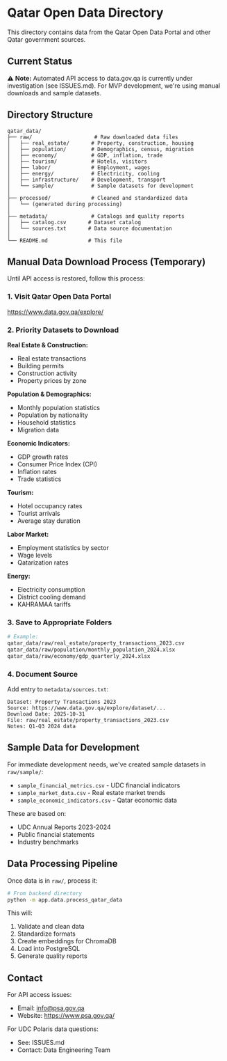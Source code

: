 # Qatar Open Data Directory

This directory contains data from the Qatar Open Data Portal and other Qatar government sources.

## Current Status

⚠️ **Note:** Automated API access to data.gov.qa is currently under investigation (see ISSUES.md). For MVP development, we're using manual downloads and sample datasets.

## Directory Structure

```
qatar_data/
├── raw/                    # Raw downloaded data files
│   ├── real_estate/       # Property, construction, housing
│   ├── population/        # Demographics, census, migration
│   ├── economy/           # GDP, inflation, trade
│   ├── tourism/           # Hotels, visitors
│   ├── labor/             # Employment, wages
│   ├── energy/            # Electricity, cooling
│   ├── infrastructure/    # Development, transport
│   └── sample/            # Sample datasets for development
│
├── processed/             # Cleaned and standardized data
│   └── (generated during processing)
│
├── metadata/              # Catalogs and quality reports
│   ├── catalog.csv       # Dataset catalog
│   └── sources.txt       # Data source documentation
│
└── README.md             # This file
```

## Manual Data Download Process (Temporary)

Until API access is restored, follow this process:

### 1. Visit Qatar Open Data Portal

https://www.data.gov.qa/explore/

### 2. Priority Datasets to Download

**Real Estate & Construction:**
- Real estate transactions
- Building permits
- Construction activity
- Property prices by zone

**Population & Demographics:**
- Monthly population statistics
- Population by nationality
- Household statistics
- Migration data

**Economic Indicators:**
- GDP growth rates
- Consumer Price Index (CPI)
- Inflation rates
- Trade statistics

**Tourism:**
- Hotel occupancy rates
- Tourist arrivals
- Average stay duration

**Labor Market:**
- Employment statistics by sector
- Wage levels
- Qatarization rates

**Energy:**
- Electricity consumption
- District cooling demand
- KAHRAMAA tariffs

### 3. Save to Appropriate Folders

```bash
# Example:
qatar_data/raw/real_estate/property_transactions_2023.csv
qatar_data/raw/population/monthly_population_2024.xlsx
qatar_data/raw/economy/gdp_quarterly_2024.xlsx
```

### 4. Document Source

Add entry to `metadata/sources.txt`:
```
Dataset: Property Transactions 2023
Source: https://www.data.gov.qa/explore/dataset/...
Download Date: 2025-10-31
File: raw/real_estate/property_transactions_2023.csv
Notes: Q1-Q3 2024 data
```

## Sample Data for Development

For immediate development needs, we've created sample datasets in `raw/sample/`:

- `sample_financial_metrics.csv` - UDC financial indicators
- `sample_market_data.csv` - Real estate market trends
- `sample_economic_indicators.csv` - Qatar economic data

These are based on:
- UDC Annual Reports 2023-2024
- Public financial statements
- Industry benchmarks

## Data Processing Pipeline

Once data is in `raw/`, process it:

```bash
# From backend directory
python -m app.data.process_qatar_data
```

This will:
1. Validate and clean data
2. Standardize formats
3. Create embeddings for ChromaDB
4. Load into PostgreSQL
5. Generate quality reports

## Contact

For API access issues:
- Email: info@psa.gov.qa
- Website: https://www.psa.gov.qa/

For UDC Polaris data questions:
- See: ISSUES.md
- Contact: Data Engineering Team

